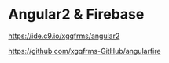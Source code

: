 # Angular2 & Firebase


https://ide.c9.io/xgqfrms/angular2


https://github.com/xgqfrms-GitHub/angularfire